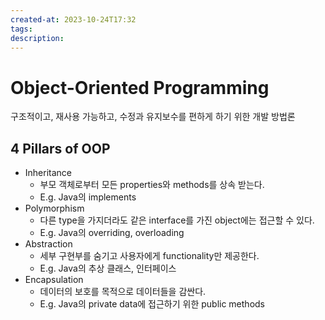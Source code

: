 ```yaml
---
created-at: 2023-10-24T17:32
tags: 
description:
---
```

# Object-Oriented Programming
구조적이고, 재사용 가능하고, 수정과 유지보수를 편하게 하기 위한 개발 방법론
## 4 Pillars of OOP
- Inheritance
	- 부모 객체로부터 모든 properties와 methods를 상속 받는다.
	- E.g. Java의 implements
- Polymorphism
	- 다른 type을 가지더라도 같은 interface를 가진 object에는 접근할 수 있다.
	- E.g. Java의 overriding, overloading
- Abstraction
	- 세부 구현부를 숨기고 사용자에게 functionality만 제공한다.
	- E.g. Java의 추상 클래스, 인터페이스
- Encapsulation
	- 데이터의 보호를 목적으로 데이터들을 감싼다.
	- E.g. Java의 private data에 접근하기 위한 public methods